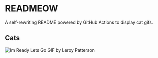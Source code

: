# READMEOW

A self-rewriting README powered by GitHub Actions to display cat gifs.

## Cats

![Im Ready Lets Go GIF by Leroy Patterson](https://media1.giphy.com/media/CjmvTCZf2U3p09Cn0h/200.gif?cid=9acd02davkcx4nxstn9c7y0vk6alt749phyr4juo8ak3pr9d&ep=v1_gifs_search&rid=200.gif&ct=g)

